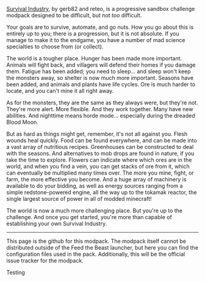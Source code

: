 [Survival Industry](http://forum.feed-the-beast.com/threads/1-7-10-survival-industry-rotarycraft-based-tech.112573/), by gerb82 and reteo, is a progressive sandbox challenge modpack designed to be difficult, but not _too_ difficult.

Your goals are to survive, automate, and go nuts. How you go about this is entirely up to you; there is a progression, but it is not absolute. If you manage to make it to the endgame, you have a number of mad science specialties to choose from (or collect).

The world is a tougher place. Hunger has been made more important. Animals will fight back, and villagers will defend their homes if you damage them. Fatigue has been added; you need to sleep... and sleep won't keep the monsters away, so shelter is now much more important. Seasons have been added, and animals and plants have life cycles. Ore is much harder to locate, and you can't mine it all right away.

As for the monsters, they are the same as they always were, but they're not. They're more alert. More flexible. And they work together. Many have new abilities. And nighttime means horde mode... especially during the dreaded Blood Moon.

But as hard as things might get, remember, it's not all against you. Flesh wounds heal quickly. Food can be found everywhere, and can be made into a vast array of nutritious recipes. Greenhouses can be constructed to deal with the seasons. And alternatives to mob drops are found in nature, if you take the time to explore. Flowers can indicate where which ores are in the world, and when you find a vein, you can get stacks of ore from it, which can eventually be multiplied many times over. The more you mine, fight, or farm, the more effective you become. And a huge array of machinery is available to do your bidding, as well as energy sources ranging from a simple redstone-powered engine, all the way up to the tokamak reactor, the single largest source of power in all of modded minecraft!

The world is now a much more challenging place. But you're up to the challenge. And once you get started, you're more than capable of establishing your own Survival Industry.

---

This page is the github for this modpack.  The modpack itself cannot be distributed outside of the Feed the Beast launcher, but here you can find the configuration files used in the pack. Additionally, this will be the official issue tracker for the modpack.

Testing
